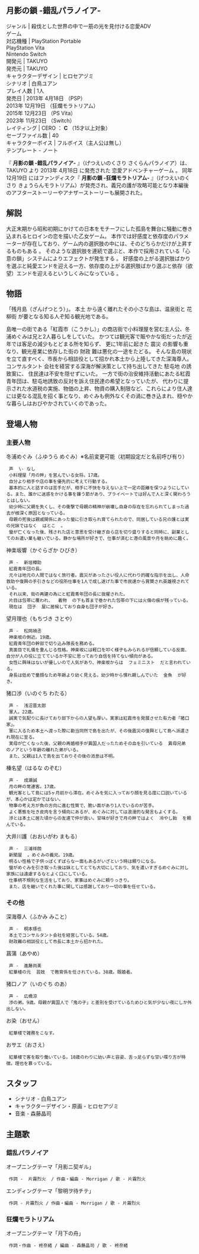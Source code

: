 月影の鎖 -錯乱パラノイア-  
---  
ジャンル  |  殺伐とした世界の中で一筋の光を見付ける恋愛ADV   
ゲーム  
対応機種  |  PlayStation Portable    
PlayStation Vita  
Nintendo Switch  
開発元  |  TAKUYO   
発売元  |  TAKUYO   
キャラクターデザイン  |  ヒロセアヅミ   
シナリオ  |  白鳥ユアン   
プレイ人数  |  1人   
発売日  |  2013年  4月18日  （PSP）   
2013年  12月19日  （狂爛モラトリアム）  
2015年  12月23日  （PS Vita）  
2023年  11月23日  （Switch）  
レイティング  |  CERO  ：  **C** （15才以上対象）   
セーブファイル数  |  40   
キャラクターボイス  |  フルボイス（主人公は無し）   
テンプレート  \-  ノート  
  
『 **月影の鎖 -錯乱パラノイア-** 』（げつえいのくさり さくらんパラノイア）は、  TAKUYO  より  2013年  4月18日  に発売された
恋愛アドベンチャーゲーム  。 同年  12月19日  にはファンディスク『 **月影の鎖 -狂爛モラトリアム-** 』（げつえいのくさり
きょうらんモラトリアム）が発売され、義兄の護が攻略可能となり本編後のアフターストーリーやアナザーストーリーも展開された。

##  解説  

大正末期から昭和初期にかけての日本をモチーフにした孤島を舞台に騒動に巻き込まれるヒロインの恋を描いた乙女ゲーム。
本作では好感度と依存度のパラメーターが存在しており、ゲーム内の選択肢の中には、そのどちらかだけが上昇するものもある    。
そのような選択肢を連続で選ぶと、本作で採用されている「心意の鎖」システムによりエフェクトが発生する    。
好感度の上がる選択肢ばかりを選ぶと純愛エンドを迎える一方、依存度の上がる選択肢ばかり選ぶと依存（欲望）エンドを迎えるというしくみになっている    。

##  物語  

「残月島（ざんげつとう）」。  本土  から遠く離れたその小さな島は、温泉街と  花柳街  が要となる知る人ぞ知る観光地である。

島唯一の街である「紅霞市（こうかし）」の商店街で小料理屋を営む主人公、冬浦めぐみは兄と2人暮らしをしていた。
かつては観光客で賑やかな街だったが近年では客足の減少もとどまる所を知らず、 更に1年前に起きた  震災  の影響も重なり、観光産業に依存した街の  財政
難は悪化の一途をたどる。 そんな島の現状を立て直すべく、市長から相談役として招かれ本土から上陸してきた深海尊人。  コンサルタント
会社を経営する深海が解決策として持ち出してきた  駐屯地  の誘致案に、 住民達は不安を隠せずにいた。
一方で街の治安維持活動にあたる紅霞青年団は、駐屯地誘致の反対を訴え住民達の希望となっていたが、
代わりに提示された水道税の実施、物価の上昇、物資の購入制限など、これらにより住人達には更なる混乱を招く事となり、めぐみも例外なくその渦に巻き込まれ、穏やかな暮らしはおびやかされていくのであった。

##  登場人物  

###  主要人物  

冬浦めぐみ（ふゆうら めぐみ）※名前変更可能（初期設定だと名前呼び有り）

     声  \- なし 
     小料理屋「月の畔」を営んでいる女将。17歳。 
     自分より相手や店の事を優先的に考えて行動する。 
     基本的に人と話すのは苦手だが、相手に不快を与えない上で一定の距離を保つようにしている。また、誰かに迷惑をかける事を嫌う節があり、プライベートでは好んで人と深く関わろうとはしない。 
     幼少時に父親を失くし、その衝撃で母親の精神が崩壊し自身の存在を忘れられてしまった過去が根深く原因となっている。 
     母親の死後は親戚関係にあった螢に引き取られ育てられたので、同居している兄の護とは実の兄妹ではなく  はとこ  。 
     螢が亡くなった後、残された店と意思を受け継ぎ自ら店を切り盛りすると同時に、副業としてのお遣い業も継いでいる。静かな場所が好きで、仕事が済むと港の風景や月を眺めに趣く。 
神楽坂響（かぐらざか ひびき）

     声 -  新垣樽助 
     紅霞青年団の長。 
     元々は地元の人間ではなく旅行者。震災があったさい役人に代わり的確な指示を出し、人命救助や復興の手引きなどの役所仕事を1人で成し遂げた事で市民達から賞賛され英雄視されている。 
     それ以来、街の再建の為にと紅霞青年団の長に抜擢された。 
     片目は包帯に覆われ、  着物  の下も首まで巻かれた包帯の下には火傷の痕が残っている。 
     現在は  団子  屋に居候しており自身も団子が好き。 
望月理也（もちづき さとや）

     声 -  松岡禎丞 
     神楽坂の側近。19歳。 
     紅霞青年団の幹部で切り込み隊長を務める。 
     真面目で礼儀を重んじる性格。神楽坂には軽口を叩く様子もみられるが信頼している反面、自分が人の役に立てているか不安に思っており自信を持てない傾向がある。 
     女性に興味はないが優しいので人気があり、神楽坂からは  フェミニスト  だと言われている。 
     身長は低めで童顔なため年齢より幼く見える。幼少時から慣れ親しんでいた  金魚  が好き。 
猪口渉（いのぐち わたる）

     声 -  浅沼晋太郎 
     軍人。22歳。 
     誠実で気配りに長けており部下からの人望も厚い。実家は紅霞市を発展させた有力者「猪口家」。 
     軍に入るため本土へ渡った際に勘当同然で島を出たが、その後震災の復興として島へ派遣され現在に至る。 
     実母が亡くなった後、父親の再婚相手が異国人だったためその血を引いている  異母兄弟  のノアという年齢の離れた弟がいる。 
     また、父親は1人で島を出ておりその後の消息は不明。 
榛名望（はるな のぞむ）

     声 -  成瀬誠 
     月の畔の常連客。17歳。 
     観光客として島には5ヶ月前から滞在。めぐみを気に入っており顔を見る度に口説いているが、本心かは定かではない。 
     物事の考え方が負の方向に進む性質で、脆い面があり1人でいるのが苦手。 
     よく悪態を吐き皮肉を言う傾向にあるが、めぐみに対しては浪漫的な発言もよくする。 
     渉とは本土に居た頃からの友達で仲が良い。甘味が好きで月の畔ではよく  冷やし飴  を頼んでいる。 
大井川護（おおいがわ まもる）

     声 -  三浦祥朗 
     新聞屋  。めぐみの義兄。19歳。 
     明るい性格で子供っぽくずぼらな一面もあるがいざという時は頼りになる。 
     螢がめぐみを引き取った後は妹としてとても大切にしており、気を遣いすぎるめぐみに対し家族には遠慮するなとよく口にしている。 
     仕事柄不規則な生活をしており、家事はめぐみに頼りっきり。 
     また、店を継いでくれた事に関しては感謝しており一切の事を任せている。 

###  その他  

深海尊人（ふかみ みこと）

     声 -  桐本琢也 
     本土でコンサルタント会社を経営している。54歳。 
     財政難の相談役として市長に本土から招かれた。 
菖蒲（あやめ）

     声 -  進藤尚美 
     紅華楼の元  芸妓  で教育係を任されている。38歳。既婚者。 
猪口ノア（いのぐち のあ）

     声 -  広橋涼 
     渉の弟。9歳。母親が異国人で「鬼の子」と差別を受けているためひと気が少ない夜にしか外出しない。 
お染（おせん）

     紅華楼で雑務をこなす。 
おサエ（おさえ）

     紅華楼で客を取り働いている。18歳のわりに幼い声と容姿、舌っ足らずな甘い喋り方が特徴。理也を慕っている。 

##  スタッフ  

  * シナリオ - 白鳥ユアン 
  * キャラクターデザイン・原画 - ヒロセアヅミ 
  * 音楽 - 森藤晶司 

##  主題歌  

###  錯乱パラノイア  

オープニングテーマ「月影ニ契ギル」

     作詞 -  片霧烈火  / 作曲・編曲 - Morrigan / 歌 - 片霧烈火 
エンディングテーマ「黎明ヲ待チテ」

     作詞 - 片霧烈火 / 作曲・編曲 - Morrigan / 歌 - 片霧烈火 

###  狂爛モラトリアム  

オープニングテーマ「月下の舟」

     作詞・作曲 - 柊奈緒 / 編曲 - 森藤晶司 / 歌 - 柊奈緒 

